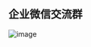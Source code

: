 企业微信交流群
------

![image](https://user-images.githubusercontent.com/94337797/145933946-6c4ef378-982b-4bdd-8c37-85196013bb26.png)
